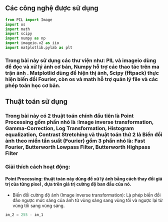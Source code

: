 ## Các công nghệ được sử dụng
```python
from PIL import Image
import os
import math
import scipy
import numpy as np
import imageio.v2 as iio
import matplotlib.pylab as plt

```
### Trong bài này sử dụng các thư viện như: PIL và imageio dùng để đọc và xử lý ảnh cơ bản, Numpy hỗ trợ các thao tác trên ma trận ảnh . Matplotlid dùng để hiện thị ảnh, Scipy (fftpack) thực hiện biến đổi Fourier, còn os và math hỗ trợ quản lý file và các phép toán học cơ bản.
## Thuật toán sử dụng
### Trong bài này có 2 thuật toán chính đầu tiên là Point Processing gồm phần nhỏ là :Image inverse transformation, Gamma-Correction, Log Transformation, Histogram equalization, Contrast Stretching và thuật toán thứ 2 là Biến đổi ảnh theo miền tần suất (Fourier) gồm 3 phần nhỏ là:  Fast Fourier, Butterworth Lowpass Filter, Butterworth Highpass Filter
### Giải thích cách hoạt động:
#### Point Processing: thuật toán này dùng để xử lý ảnh bằng cách thay đổi giá trị của từng pixel , dựa trên giá trị cường độ ban đầu của nó.
- Biến đổi cường độ ảnh (Image inverse transformation): Là phép biến đổi đảo ngược mức sáng của ảnh từ vùng sáng sang vùng tối và ngược lại từ vùng tối sang vùng sáng.

```python
im_2 = 255 - im_1
```

